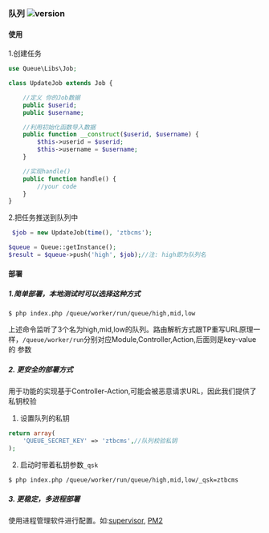### 队列 ![version](https://img.shields.io/github/release/ztbcms/ztbcms-Queue.svg?maxAge=36000)

#### 使用

1.创建任务

```php
use Queue\Libs\Job;

class UpdateJob extends Job {

    //定义 你的Job数据
    public $userid;
    public $username;

    //利用初始化函数导入数据
    public function __construct($userid, $username) {
        $this->userid = $userid;
        $this->username = $username;
    }

    //实现handle()
    public function handle() {
        //your code
    }
}
```

2.把任务推送到队列中

```php
 $job = new UpdateJob(time(), 'ztbcms');

$queue = Queue::getInstance();
$result = $queue->push('high', $job);//注: high即为队列名
```

#### 部署

##### 1.简单部署，本地测试时可以选择这种方式

```shell
$ php index.php /queue/worker/run/queue/high,mid,low
```

上述命令监听了3个名为high,mid,low的队列。路由解析方式跟TP重写URL原理一样，`/queue/worker/run`分别对应Module,Controller,Action,后面则是key-value的
参数

##### 2. 更安全的部署方式

用于功能的实现基于Controller-Action,可能会被恶意请求URL，因此我们提供了私钥校验

1. 设置队列的私钥

```php
return array(
    'QUEUE_SECRET_KEY' => 'ztbcms',//队列校验私钥
);
```

2. 启动时带着私钥参数`_qsk`

```shell
$ php index.php /queue/worker/run/queue/high,mid,low/_qsk=ztbcms
```

##### 3. 更稳定，多进程部署

使用进程管理软件进行配置。如:[supervisor](http://supervisord.org/), [PM2](http://pm2.io/)


